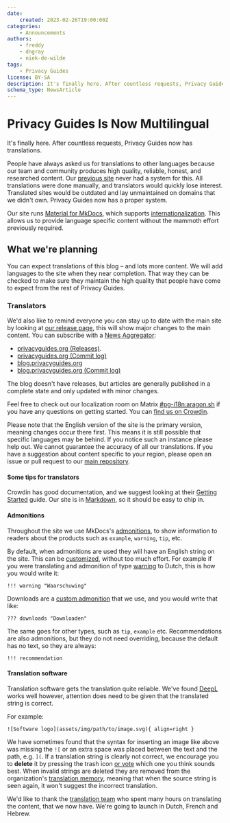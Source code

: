 ```yaml
---
date:
    created: 2023-02-26T19:00:00Z
categories:
    - Announcements
authors:
    - freddy
    - dngray
    - niek-de-wilde
tags:
    - Privacy Guides
license: BY-SA
description: It's finally here. After countless requests, Privacy Guides now has translations.
schema_type: NewsArticle
---
```

# Privacy Guides Is Now Multilingual

It's finally here. After countless requests, Privacy Guides now has translations.

People have always asked us for translations to other languages because our team and community produces high quality, reliable, honest, and researched content. Our [previous site](https://blog.privacyguides.org/2021/09/14/welcome-to-privacy-guides) never had a system for this. All translations were done manually, and translators would quickly lose interest. Translated sites would be outdated and lay unmaintained on domains that we didn't own. Privacy Guides now has a proper system.<!-- more -->

Our site runs [Material for MkDocs](https://squidfunk.github.io/mkdocs-material/), which supports [internationalization](https://squidfunk.github.io/mkdocs-material/setup/changing-the-language/). This allows us to provide language specific content without the mammoth effort previously required.

## What we're planning

You can expect translations of this blog – and lots more content. We will add languages to the site when they near completion. That way they can be checked to make sure they maintain the high quality that people have come to expect from the rest of Privacy Guides.

### Translators

We'd also like to remind everyone you can stay up to date with the main site by looking at [our release page](https://github.com/privacyguides/privacyguides.org/releases), this will show major changes to the main content. You can subscribe with a [News Aggregator](https://www.privacyguides.org/news-aggregators):

- [privacyguides.org (Releases)](https://github.com/privacyguides/privacyguides.org/releases.atom).
- [privacyguides.org (Commit log)](https://github.com/privacyguides/privacyguides.org/commits/main.atom)
- [blog.privacyguides.org](https://blog.privacyguides.org/feed_rss_created.xml)
- [blog.privacyguides.org (Commit log)](https://github.com/privacyguides/blog.privacyguides.org/commits/main.atom)

The blog doesn't have releases, but articles are generally published in a complete state and only updated with minor changes.

Feel free to check out our localization room on Matrix [#pg-i18n:aragon.sh](https://matrix.to/#/%23pg-i18n:aragon.sh) if you have any questions on getting started. You can [find us on Crowdin](https://crowdin.com/project/privacyguides).

Please note that the English version of the site is the primary version, meaning changes occur there first. This means it is still possible that specific languages may be behind. If you notice such an instance please help out. We cannot guarantee the accuracy of all our translations. If you have a suggestion about content specific to your region, please open an issue or pull request to our [main repository](https://github.com/privacyguides/privacyguides.org).

#### Some tips for translators

Crowdin has good documentation, and we suggest looking at their [Getting Started](https://support.crowdin.com/crowdin-intro/) guide. Our site is in [Markdown](https://en.wikipedia.org/wiki/Markdown), so it should be easy to chip in.

#### Admonitions

Throughout the site we use MkDocs's [admonitions](https://squidfunk.github.io/mkdocs-material/reference/admonitions/#usage), to show information to readers about the products such as `example`, `warning`, `tip`, etc.

By default, when admonitions are used they will have an English string on the site. This can be [customized](https://squidfunk.github.io/mkdocs-material/reference/admonitions/#changing-the-title), without too much effort. For example if you were translating and admonition of type [warning](https://squidfunk.github.io/mkdocs-material/reference/admonitions/#type:warning) to Dutch, this is how you would write it:

```text
!!! warning "Waarschuwing"
```

Downloads are a [custom admonition](https://squidfunk.github.io/mkdocs-material/reference/admonitions/#custom-admonitions) that we use, and you would write that like:

```text
??? downloads "Downloaden"
```

The same goes for other types, such as `tip`, `example` etc. Recommendations are also admonitions, but they do not need overriding, because the default has no text, so they are always:

```text
!!! recommendation
```

#### Translation software

Translation software gets the translation quite reliable. We've found [DeepL](https://www.deepl.com/en/translator) works well however, attention does need to be given that the translated string is correct.

For example:

```text
![Software logo](assets/img/path/to/image.svg){ align=right }
```

We have sometimes found that the syntax for inserting an image like above was missing the `![` or an extra space was placed between the text and the path, e.g. `](`. If a translation string is clearly not correct, we encourage you to **delete** it by pressing the trash icon [or vote](https://support.crowdin.com/enterprise/getting-started-for-volunteers/#voting-view) which one you think sounds best. When invalid strings are deleted they are removed from the organization's [translation memory](https://support.crowdin.com/enterprise/translation-memory), meaning that when the source string is seen again, it won't suggest the incorrect translation.

We'd like to thank the [translation team](https://crowdin.com/project/privacyguides/reports/top-members) who spent many hours on translating the content, that we now have. We're going to launch in Dutch, French and Hebrew.
